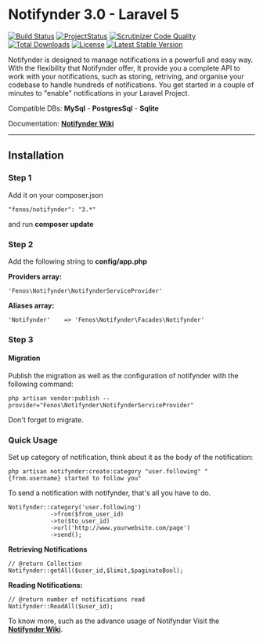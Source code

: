 Notifynder 3.0 - Laravel 5
==========

[![Build Status](https://travis-ci.org/fenos/Notifynder.svg?branch=master)](https://travis-ci.org/fenos/Notifynder)
[![ProjectStatus](http://stillmaintained.com/fenos/Notifynder.png)](http://stillmaintained.com/fenos/Notifynder)
[![Scrutinizer Code Quality](https://scrutinizer-ci.com/g/fenos/Notifynder/badges/quality-score.png?b=master)](https://scrutinizer-ci.com/g/fenos/Notifynder/?branch=master)
[![Total Downloads](https://poser.pugx.org/fenos/notifynder/downloads.svg)](https://packagist.org/packages/fenos/notifynder)
[![License](https://poser.pugx.org/fenos/Notifynder/license.png)](https://packagist.org/packages/fenos/Notifynder)
[![Latest Stable Version](https://poser.pugx.org/fenos/notifynder/v/stable.png)](https://packagist.org/packages/fenos/notifynder)

Notifynder is designed to manage notifications in a powerfull and easy way.
With the flexibility that Notifynder offer, It provide you a complete API to work with your notifications,
such as storing, retriving, and organise your codebase to handle hundreds of notifications.
You get started in a couple of minutes to "enable" notifications in your Laravel Project.

Compatible DBs: **MySql** - **PostgresSql** - **Sqlite**

Documentation: **[Notifynder Wiki](https://github.com/fenos/Notifynder/wiki)**
- - -

## Installation ##

### Step 1 ###

Add it on your composer.json

~~~
"fenos/notifynder": "3.*"
~~~

and run **composer update**


### Step 2 ###

Add the following string to **config/app.php**

**Providers array:**

~~~
'Fenos\Notifynder\NotifynderServiceProvider'
~~~

**Aliases array:**

~~~
'Notifynder'    => 'Fenos\Notifynder\Facades\Notifynder'
~~~

### Step 3 ###

#### Migration ####

Publish the migration as well as the configuration of notifynder with the following command:

~~~
php artisan vendor:publish --provider="Fenos\Notifynder\NotifynderServiceProvider"
~~~

Don't forget to migrate.

### Quick Usage ###

Set up category of notification, think about it as the
body of the notification:

~~~
php artisan notifynder:create:category "user.following" "{from.username} started to follow you"
~~~

To send a notification with notifynder, that's all
you have to do.

~~~
Notifynder::category('user.following')
            ->from($from_user_id)
            ->to($to_user_id)
            ->url('http://www.yourwebsite.com/page')
            ->send();
~~~

**Retrieving Notifications**

~~~
// @return Collection
Notifynder::getAll($user_id,$limit,$paginateBool);
~~~

**Reading Notifications:**
~~~
// @return number of notifications read
Notifynder::ReadAll($user_id);
~~~

To know more, such as the advance usage of Notifynder Visit the **[Notifynder Wiki](https://github.com/fenos/Notifynder/wiki)**.

